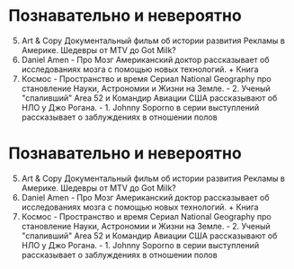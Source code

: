 # Познавательно и невероятно
5. Art &amp; Copy
		  Документальный фильм об истории
		развития Рекламы в Америке. Шедевры
		от MTV до Got Milk?
4. Daniel Amen - Про Мозг
		  Американский доктор рассказывает об
		исследованиях мозга с помощью новых
		технологий. + Книга
 3. Космос - Пространство и время
		  Сериал National Geography про
		становление Науки, Астрономии и Жизни
		на Земле.
		- 2. Ученый &quot;спаливший&quot; Area 52 и
		Командир Авиации США рассказывают
		об НЛО у Джо Рогана.
		- 1. Johnny Soporno в серии выступлений
		рассказывает о заблуждениях в
		отношении полов

# Познавательно и невероятно
5. Art &amp; Copy
		  Документальный фильм об истории
		развития Рекламы в Америке. Шедевры
		от MTV до Got Milk?
4. Daniel Amen - Про Мозг
		  Американский доктор рассказывает об
		исследованиях мозга с помощью новых
		технологий. + Книга
 3. Космос - Пространство и время
		  Сериал National Geography про
		становление Науки, Астрономии и Жизни
		на Земле.
		- 2. Ученый &quot;спаливший&quot; Area 52 и
		Командир Авиации США рассказывают
		об НЛО у Джо Рогана.
		- 1. Johnny Soporno в серии выступлений
		рассказывает о заблуждениях в
		отношении полов